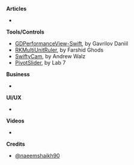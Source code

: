 
**Articles**

*


**Tools/Controls**

* [GDPerformanceView-Swift](https://github.com/dani-gavrilov/GDPerformanceView-Swift), by Gavrilov Daniil
* [RKMultiUnitRuler](https://github.com/farshidce/RKMultiUnitRuler/), by Farshid Ghods
* [SwiftyCam](https://github.com/Awalz/SwiftyCam), by Andrew Walz
* [PivotSlider](https://github.com/lab111/pivot-slider), by Lab 7

**Business**

*

**UI/UX**

*

**Videos**

*

**Credits**

* [@naeemshaikh90](https://github.com/naeemshaikh90)
